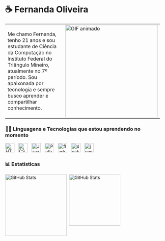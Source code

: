 # ☕ Fernanda Oliveira


<table>
  <tr>
    <td style="vertical-align: middle; padding-right: 20px;">
      <p>
        Me chamo Fernanda, tenho 21 anos e sou estudante de Ciência da Computação no Instituto Federal do Triângulo Mineiro, atualmente no 7º período. Sou apaixonada por tecnologia e sempre busco aprender e compartilhar conhecimento.
      </p>
    </td>
    <td style="vertical-align: middle;">
      <img src="https://i.pinimg.com/originals/39/38/77/3938775fa4484f170466ecfa6da4e662.gif" width="300" alt="GIF animado" />
    </td>
  </tr>
</table>





### 👩‍💻 Linguagens e Tecnologias que estou aprendendo no momento

<img 
    align="left" 
    alt="HTML"
    title="HTML" 
    width="30px" 
    style="padding-right: 10px;" 
    src="https://cdn.jsdelivr.net/gh/devicons/devicon@latest/icons/html5/html5-original.svg" 
/>
<img 
    align="left" 
    alt="CSS" 
    title="CSS"
    width="30px" 
    style="padding-right: 10px;" 
    src="https://cdn.jsdelivr.net/gh/devicons/devicon@latest/icons/css3/css3-original.svg" 
/>
<img 
    align="left" 
    alt="JavaScript" 
    title="JavaScript"
    width="30px" 
    style="padding-right: 10px;" 
    src="https://cdn.jsdelivr.net/gh/devicons/devicon@latest/icons/javascript/javascript-original.svg" 
/>

<img 
    align="left" 
    alt="Python" 
    title="Python"
    width="30px" 
    style="padding-right: 10px;" 
    src="https://cdn.jsdelivr.net/gh/devicons/devicon@latest/icons/python/python-original.svg" 
/>

<img 
    align="left" 
    alt="flask" 
    title="flask"
    width="30px" 
    style="padding-right: 10px;" 
    src="https://cdn.jsdelivr.net/gh/devicons/devicon@latest/icons/flask/flask-original-wordmark.svg" 
/>

<img 
    align="left" 
    alt="docker" 
    title="docker"
    width="30px" 
    style="padding-right: 10px;" 
    src="https://cdn.jsdelivr.net/gh/devicons/devicon@latest/icons/docker/docker-plain-wordmark.svg" 
/>

<img 
    align="left" 
    alt="jupyter" 
    title="jupyter"
    width="30px" 
    style="padding-right: 10px;" 
    src="https://cdn.jsdelivr.net/gh/devicons/devicon@latest/icons/jupyter/jupyter-original-wordmark.svg" 
/>



<br/>
<br/>

### 📊 Estatísticas

  <tr>
    <td style="vertical-align: middle; padding-right: 30px;">
<p>
  <img 
    align="left" 
    alt="GitHub Stats" 
    height="200" 
    style="padding-right: 05px;" 
    src="https://github-readme-stats.vercel.app/api?username=fer-oliveiraa&show_icons=true&theme=dracula&include_all_commits=true&locale=pt-br" 
  />

</td>
    <td style="vertical-align: middle;">
      <img 
      align="left" 
      alt="GitHub Stats" 
      height="167" 
      src="https://github-readme-stats.vercel.app/api/top-langs/?username=fer-oliveiraa&theme=dracula&layout=compact&custom_title=Tecnologias&langs_count=9" 
  />
    </td>
  </tr>


</p>



